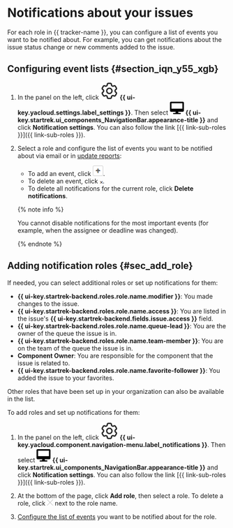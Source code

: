# Notifications about your issues

For each role in {{ tracker-name }}, you can configure a list of events you want to be notified about. For example, you can get notifications about the issue status change or new comments added to the issue.

## Configuring event lists {#section_iqn_y55_xgb}


1. In the panel on the left, click ![](../../_assets/tracker/svg/settings.svg) **{{ ui-key.yacloud.settings.label_settings }}**. Then select ![](../../_assets/tracker/svg/interface.svg)&nbsp;**{{ ui-key.startrek.ui_components_NavigationBar.appearance-title }}** and click **Notification settings**. You can also follow the link [{{ link-sub-roles }}]({{ link-sub-roles }}).

1. Select a role and configure the list of events you want to be notified about via email or in [update reports](notification-digest.md):
   - To add an event, click ![](../../_assets/tracker/button-plus.png).
   - To delete an event, click ![](../../_assets/tracker/small-x.png).
   - To delete all notifications for the current role, click **Delete notifications**.

   {% note info %}

   You cannot disable notifications for the most important events (for example, when the assignee or deadline was changed).

   {% endnote %}


## Adding notification roles {#sec_add_role}

If needed, you can select additional roles or set up notifications for them:

- **{{ ui-key.startrek-backend.roles.role.name.modifier }}**: You made changes to the issue.
- **{{ ui-key.startrek-backend.roles.role.name.access }}**: You are listed in the issue's **{{ ui-key.startrek-backend.fields.issue.access }}** field.
- **{{ ui-key.startrek-backend.roles.role.name.queue-lead }}**: You are the owner of the queue the issue is in.
- **{{ ui-key.startrek-backend.roles.role.name.team-member }}**: You are on the team of the queue the issue is in.
- **Component Owner**: You are responsible for the component that the issue is related to.
- **{{ ui-key.startrek-backend.roles.role.name.favorite-follower }}**: You added the issue to your favorites.

Other roles that have been set up in your organization can also be available in the list.

To add roles and set up notifications for them:


1. In the panel on the left, click ![](../../_assets/tracker/svg/settings.svg) **{{ ui-key.yacloud.component.navigation-menu.label_notifications }}**. Then select ![](../../_assets/tracker/svg/interface.svg)&nbsp;**{{ ui-key.startrek.ui_components_NavigationBar.appearance-title }}** and click **Notification settings**. You can also follow the link [{{ link-sub-roles }}]({{ link-sub-roles }}).

1. At the bottom of the page, click **Add role**, then select a role. To delete a role, click ![](../../_assets/tracker/remove-task-type.png) next to the role name.

1. [Configure the list of events](notification-settings.md#section_iqn_y55_xgb) you want to be notified about for the role.